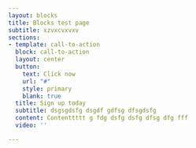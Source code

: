 ```yaml
---
layout: blocks
title: Blocks test page
subtitle: xzvxcvxvxv
sections:
- template: call-to-action
  block: call-to-action
  layout: center
  button:
    text: Click now
    url: "#"
    style: primary
    blank: true
  title: Sign up today
  subtitle: dsgsgdsfg dsgdf gdfsg dfsgdsfg
  content: Contenttttt g fdg dsfg dsfg dfsg dfg fff
  video: ''

---
```

